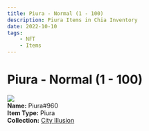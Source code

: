 ```yaml
---
title: Piura - Normal (1 - 100)
description: Piura Items in Chia Inventory
date: 2022-10-10
tags:
    - NFT
    - Items
---
```


# Piura - Normal (1 - 100)
<div class="item_thumbnail">
<img loading="lazy" src="https://zygbq64kcrbnamjukkwc5hsbdyyzv5txqaltfcpngyp6m7pq.arweave.net/zg-wYe4oUQtAxNFK_sLp5BHjG_a9neAFzKJ7TYf5n3w"><br/>
<div><strong>Name:</strong> Piura#960</div>
<div><strong>Item Type:</strong> Piura</div>
<div><strong>Collection:</strong> <a href="https://www.spacescan.io/xch/nft/collection/col1lend2dcn558km4wcwta4xnkfv3xpcmlp9kyt0m909emvfxechlyqdl5ndg">City Illusion</a></div>
</div>

